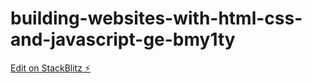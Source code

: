 # building-websites-with-html-css-and-javascript-ge-bmy1ty

[Edit on StackBlitz ⚡️](https://stackblitz.com/edit/building-websites-with-html-css-and-javascript-ge-ke7rkt)